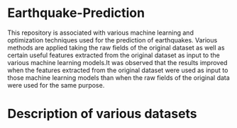 # Earthquake-Prediction
This repository is associated with various machine learning and optimization techniques used for the prediction of earthquakes. Various methods are applied taking the raw fields of the original dataset as well as certain useful features extracted from the original dataset as input to the various machine learning models.It was observed that the results improved when the features extracted from the original dataset were used as input to those machine learning models than when the raw fields of the original data were used for the same purpose.
# Description of various datasets 
